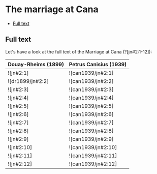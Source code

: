 # The marriage at Cana <!-- omit in toc -->

- [Full text](#full-text)

## Full text

Let's have a look at the full text of the Marriage at Cana (?[jn#2:1-12]):

| Douay-Rheims (1899) | Petrus Canisius (1939) |
|---------------------|------------------------|
| ![jn#2:1]           | ![can1939/jn#2:1]      |
| ![dr1899/jn#2:2]    | ![can1939/jn#2:2]      |
| ![jn#2:3]           | ![can1939/jn#2:3]      |
| ![jn#2:4]           | ![can1939/jn#2:4]      |
| ![jn#2:5]           | ![can1939/jn#2:5]      |
| ![jn#2:6]           | ![can1939/jn#2:6]      |
| ![jn#2:7]           | ![can1939/jn#2:7]      |
| ![jn#2:8]           | ![can1939/jn#2:8]      |
| ![jn#2:9]           | ![can1939/jn#2:9]      |
| ![jn#2:10]          | ![can1939/jn#2:10]     |
| ![jn#2:11]          | ![can1939/jn#2:11]     |
| ![jn#2:12]          | ![can1939/jn#2:12]     |
